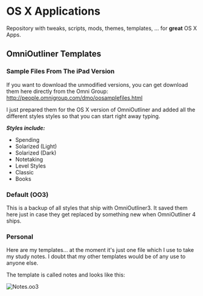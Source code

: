 # OS X Applications

Repository with tweaks, scripts, mods, themes, templates, … for **great** OS X Apps.

## OmniOutliner Templates

### Sample Files From The iPad Version

If you want to download the unmodified versions, you can get download them here directly from the Omni Group:  <http://people.omnigroup.com/dmo/oosamplefiles.html>

I just prepared them for the OS X version of OmniOutliner and added all the different styles styles so that you can start right away typing.

***Styles include:***

* Spending
* Solarized (Light)
* Solarized (Dark)
* Notetaking
* Level Styles
* Classic
* Books

### Default (OO3)

This is a backup of all styles that ship with OmniOutliner3. It saved them here just in case they get replaced by something new when OmniOutliner 4 ships.

### Personal

Here are my templates… at the moment it's just one file which I use to take my study notes. I doubt that my other templates would be of any use to anyone else.

The template is called notes and looks like this:

![Notes.oo3](http://cl.ly/MAwc/OmniOutliner%20-%20Class%20Notes%20Template.jpg)